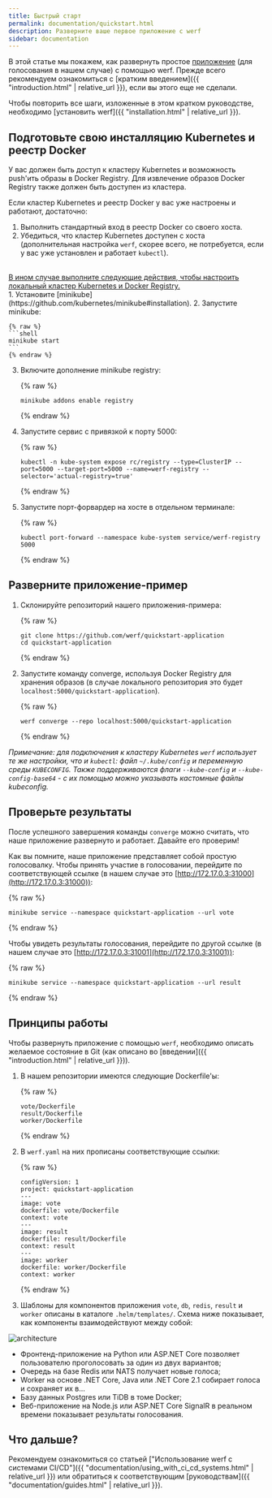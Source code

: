 ```yaml
---
title: Быстрый старт
permalink: documentation/quickstart.html
description: Разверните ваше первое приложение с werf
sidebar: documentation
---
```


В этой статье мы покажем, как развернуть простое [приложение](https://github.com/werf/quickstart-application) (для голосования в нашем случае) с помощью werf. Прежде всего рекомендуем ознакомиться с [кратким введением]({{ "introduction.html" | relative_url }}), если вы этого еще не сделали.

Чтобы повторить все шаги, изложенные в этом кратком руководстве, необходимо [установить werf]({{ "installation.html" | relative_url }}).

## Подготовьте свою инсталляцию Kubernetes и реестр Docker

У вас должен быть доступ к кластеру Kubernetes и возможность push'ить образы в Docker Registry. Для извлечение образов Docker Registry также должен быть доступен из кластера.

Если кластер Kubernetes и реестр Docker у вас уже настроены и работают, достаточно:

 1. Выполнить стандартный вход в реестр Docker со своего хоста.
 2. Убедиться, что кластер Kubernetes доступен с хоста (дополнительная настройка `werf`, скорее всего, не потребуется, если у вас уже установлен и работает `kubectl`).
 
<br>

<div class="details">
<a href="javascript:void(0)" class="details__summary">В ином случае выполните следующие действия, чтобы настроить локальный кластер Kubernetes и Docker Registry.</a>
<div class="details__content" markdown="1">
 1. Установите [minikube](https://github.com/kubernetes/minikube#installation).
 2. Запустите minikube:

    {% raw %}
    ```shell
    minikube start
    ```
    {% endraw %}

 3. Включите дополнение minikube registry:

    {% raw %}
    ```shell
    minikube addons enable registry
    ```
    {% endraw %}

 4. Запустите сервис с привязкой к порту 5000:

    {% raw %}
    ```shell
    kubectl -n kube-system expose rc/registry --type=ClusterIP --port=5000 --target-port=5000 --name=werf-registry --selector='actual-registry=true'
    ```
    {% endraw %}

 5. Запустите порт-форвардер на хосте в отдельном терминале:

    {% raw %}
    ```shell
    kubectl port-forward --namespace kube-system service/werf-registry 5000
    ```
    {% endraw %}
</div>
</div>

## Разверните приложение-пример 

 1. Склонируйте репозиторий нашего приложения-примера:
 
    {% raw %}
    ```shell
    git clone https://github.com/werf/quickstart-application
    cd quickstart-application
    ```
    {% endraw %}

 2. Запустите команду converge, используя Docker Registry для хранения образов (в случае локального репозитория это будет `localhost:5000/quickstart-application`).

    {% raw %}
    ```shell
    werf converge --repo localhost:5000/quickstart-application
    ```
    {% endraw %}

_Примечание: для подключения к кластеру Kubernetes `werf` использует те же настройки, что и `kubectl`: файл `~/.kube/config` и переменную среды `KUBECONFIG`. Также поддерживаются флаги `--kube-config` и `--kube-config-base64` - с их помощью можно указывать кастомные файлы kubeconfig._

## Проверьте результаты

После успешного завершения команды `converge` можно считать, что наше приложение развернуто  и работает. Давайте его проверим!

Как вы помните, наше приложение представляет собой простую голосовалку. Чтобы принять участие в голосовании, перейдите по соответствующей ссылке (в нашем случае это [http://172.17.0.3:31000](http://172.17.0.3:31000)):

{% raw %}
```
minikube service --namespace quickstart-application --url vote
```
{% endraw %}

Чтобы увидеть результаты голосования, перейдите по другой ссылке (в нашем случае это [http://172.17.0.3:31001](http://172.17.0.3:31001)):

{% raw %}
```
minikube service --namespace quickstart-application --url result
```
{% endraw %}

## Принципы работы

Чтобы развернуть приложение с помощью `werf`, необходимо описать желаемое состояние в Git (как описано во [введении]({{ "introduction.html" | relative_url }})).

 1. В нашем репозитории имеются следующие Dockerfile'ы:

    {% raw %}
    ```
    vote/Dockerfile
    result/Dockerfile
    worker/Dockerfile
    ```
    {% endraw %}

 2. В `werf.yaml` на них прописаны соответствующие ссылки:

    {% raw %}
    ```
    configVersion: 1
    project: quickstart-application
    ---
    image: vote
    dockerfile: vote/Dockerfile
    context: vote
    ---
    image: result
    dockerfile: result/Dockerfile
    context: result
    ---
    image: worker
    dockerfile: worker/Dockerfile
    context: worker
    ```
    {% endraw %}


 3. Шаблоны для компонентов приложения `vote`, `db`, `redis`, `result` и `worker` описаны в каталоге `.helm/templates/`. Схема ниже показывает, как компоненты взаимодействуют между собой:

  ![architecture](/images/quickstart-architecture.svg)

   - Фронтенд-приложение на Python или ASP.NET Core позволяет пользователю проголосовать за один из двух вариантов;
   - Очередь на базе Redis или NATS получает новые голоса;
   - Worker на основе .NET Core, Java или .NET Core 2.1 собирает голоса и сохраняет их в...
   - Базу данных Postgres или TiDB в томе Docker;
   - Веб-приложение на Node.js или ASP.NET Core SignalR в реальном времени показывает результаты голосования.

## Что дальше?

Рекомендуем ознакомиться со статьей ["Использование werf с системами CI/CD"]({{ "documentation/using_with_ci_cd_systems.html" | relative_url }}) или обратиться к соответствующим [руководствам]({{ "documentation/guides.html" | relative_url }}).
